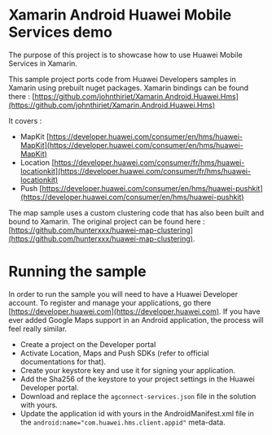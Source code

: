 # Xamarin Android Huawei Mobile Services demo

The purpose of this project is to showcase how to use Huawei Mobile Services in Xamarin.

This sample project ports code from Huawei Developers samples in Xamarin using prebuilt nuget packages.
Xamarin bindings can be found there : [https://github.com/johnthiriet/Xamarin.Android.Huawei.Hms](https://github.com/johnthiriet/Xamarin.Android.Huawei.Hms)

It covers :
- MapKit [https://developer.huawei.com/consumer/en/hms/huawei-MapKit](https://developer.huawei.com/consumer/en/hms/huawei-MapKit)
- Location [https://developer.huawei.com/consumer/fr/hms/huawei-locationkit](https://developer.huawei.com/consumer/fr/hms/huawei-locationkit)
- Push [https://developer.huawei.com/consumer/en/hms/huawei-pushkit](https://developer.huawei.com/consumer/en/hms/huawei-pushkit)

The map sample uses a custom clustering code that has also been built and bound to Xamarin. The original project can be found here : [https://github.com/hunterxxx/huawei-map-clustering](https://github.com/hunterxxx/huawei-map-clustering).

# Running the sample

In order to run the sample you will need to have a Huawei Developer account. To register and manage your applications, go there [https://developer.huawei.com](https://developer.huawei.com). If you have ever added Google Maps support in an Android application, the process will feel really similar.

- Create a project on the Developer portal
- Activate Location, Maps and Push SDKs (refer to official documentations for that).
- Create your keystore key and use it for signing your application.
- Add the Sha256 of the keystore to your project settings in the Huawei Developer portal.
- Download and replace the `agconnect-services.json` file in the solution with yours.
- Update the application id with yours in the AndroidManifest.xml file in the `android:name="com.huawei.hms.client.appid"` meta-data.

